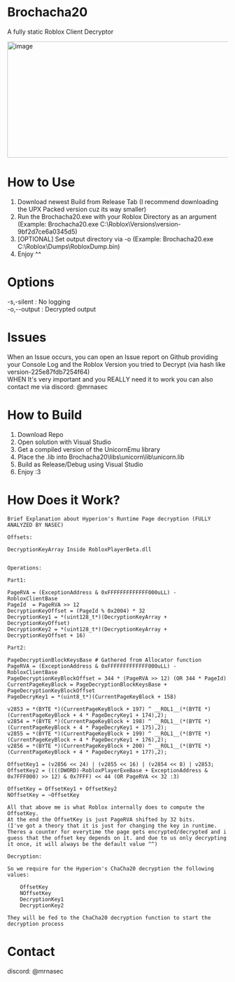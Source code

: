 # Brochacha20
A fully static Roblox Client Decryptor

<img width="985" height="265" alt="image" src="https://github.com/user-attachments/assets/b459bb6b-cde6-462f-aa7e-a49b7c6efc92" />

# How to Use
1. Download newest Build from Release Tab (I recommend downloading the UPX Packed version cuz its way smaller)
2. Run the Brochacha20.exe with your Roblox Directory as an argument (Example: Brochacha20.exe C:\Roblox\Versions\version-9bf2d7ce6a0345d5)
3. [OPTIONAL] Set output directory via -o (Example: Brochacha20.exe C:\Roblox\Dumps\RobloxDump.bin)
4. Enjoy ^^

# Options
-s,-silent   : No logging   
-o,--output  : Decrypted output

# Issues
When an Issue occurs, you can open an Issue report on Github providing your Console Log and the Roblox Version you tried to Decrypt (via hash like version-225e87fdb7254f64)       
WHEN It's very important and you REALLY need it to work you can also contact me via discord: @mrnasec

# How to Build
1. Download Repo
2. Open solution with Visual Studio
3. Get a compiled version of the UnicornEmu library
4. Place the .lib into Brochacha20\libs\unicorn\lib\unicorn.lib
5. Build as Release/Debug using Visual Studio
6. Enjoy :3

# How Does it Work?

```
Brief Explanation about Hyperion's Runtime Page decryption (FULLY ANALYZED BY NASEC)

Offsets:

DecryptionKeyArray Inside RobloxPlayerBeta.dll


Operations:

Part1:

PageRVA = (ExceptionAddress & 0xFFFFFFFFFFFFF000uLL) - RobloxClientBase
PageId  = PageRVA >> 12
DecryptionKeyOffset = (PageId % 0x2004) * 32
DecryptionKey1 = *(uint128_t*)(DecryptionKeyArray + DecryptionKeyOffset)
DecryptionKey2 = *(uint128_t*)(DecryptionKeyArray + DecryptionKeyOffset + 16)

Part2:

PageDecryptionBlockKeysBase # Gathered from Allocator function
PageRVA = (ExceptionAddress & 0xFFFFFFFFFFFFF000uLL) - RobloxClientBase
PageDecryptionKeyBlockOffset = 344 * (PageRVA >> 12) (OR 344 * PageId)
CurrentPageKeyBlock = PageDecryptionBlockKeysBase + PageDecryptionKeyBlockOffset
PageDecryKey1 = *(uint8_t*)(CurrentPageKeyBlock + 158)

v2853 = *(BYTE *)(CurrentPageKeyBlock + 197) ^ __ROL1__(*(BYTE *)(CurrentPageKeyBlock + 4 * PageDecryKey1 + 174),2);
v2854 = *(BYTE *)(CurrentPageKeyBlock + 198) ^ __ROL1__(*(BYTE *)(CurrentPageKeyBlock + 4 * PageDecryKey1 + 175),2);
v2855 = *(BYTE *)(CurrentPageKeyBlock + 199) ^ __ROL1__(*(BYTE *)(CurrentPageKeyBlock + 4 * PageDecryKey1 + 176),2);
v2856 = *(BYTE *)(CurrentPageKeyBlock + 200) ^ __ROL1__(*(BYTE *)(CurrentPageKeyBlock + 4 * PageDecryKey1 + 177),2);

OffsetKey1 = (v2856 << 24) | (v2855 << 16) | (v2854 << 8) | v2853;
OffsetKey2 = ((((DWORD)-RobloxPlayerExeBase + ExceptionAddress & 0x7FFF000) >> 12) & 0x7FFF) << 44 (OR PageRVA << 32 :3)

OffsetKey = OffsetKey1 + OffsetKey2
NOffsetKey = ~OffsetKey

All that above me is what Roblox internally does to compute the OffsetKey.
At the end the OffsetKey is just PageRVA shifted by 32 bits.
(I've got a theory that it is just for changing the key in runtime. Theres a counter for everytime the page gets encrypted/decrypted and i guess that the offset key depends on it. and due to us only decrypting it once, it will always be the default value ^^)

Decryption:

So we require for the Hyperion's ChaCha20 decryption the following values:

    OffsetKey
    NOffsetKey
    DecryptionKey1
    DecryptionKey2

They will be fed to the ChaCha20 decryption function to start the decryption process
```

# Contact
discord: @mrnasec
